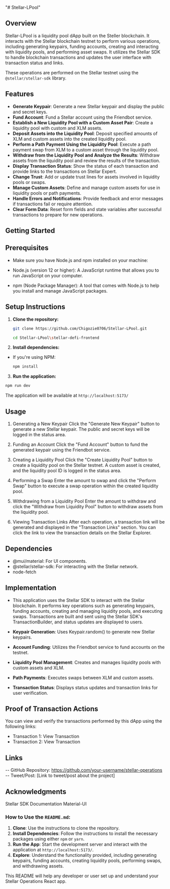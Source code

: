 "# Stellar-LPool"

## Overview

Stellar-LPool is a liquidity pool dApp built on the Steller blockchain. It interacts with the Stellar blockchain testnet to perform various operations, including generating keypairs, funding accounts, creating and interacting with liquidity pools, and performing asset swaps. It utilizes the Stellar SDK to handle blockchain transactions and updates the user interface with transaction status and links.

These operations are performed on the Stellar testnet using the `@stellar/stellar-sdk` library.

## Features

- **Generate Keypair**: Generate a new Stellar keypair and display the public and secret keys.
- **Fund Account**: Fund a Stellar account using the Friendbot service.
- **Establish a New Liquidity Pool with a Custom Asset Pair**: Create a liquidity pool with custom and XLM assets.
- **Deposit Assets into the Liquidity Pool**: Deposit specified amounts of XLM and custom assets into the created liquidity pool.
- **Perform a Path Payment Using the Liquidity Pool**: Execute a path payment swap from XLM to a custom asset through the liquidity pool.
- **Withdraw from the Liquidity Pool and Analyze the Results**: Withdraw assets from the liquidity pool and review the results of the transaction.
- **Display Transaction Status**: Show the status of each transaction and provide links to the transactions on Stellar Expert.
- **Change Trust**: Add or update trust lines for assets involved in liquidity pools or swaps.
- **Manage Custom Assets**: Define and manage custom assets for use in liquidity pools or path payments.
- **Handle Errors and Notifications**: Provide feedback and error messages if transactions fail or require attention.
- **Clear Form Data**: Reset form fields and state variables after successful transactions to prepare for new operations.

## Getting Started

## Prerequisites

- Make sure you have Node.js and npm installed on your machine:

- Node.js (version 12 or higher): A JavaScript runtime that allows you to run JavaScript on your computer.
- npm (Node Package Manager): A tool that comes with Node.js to help you install and manage JavaScript packages.

## Setup Instructions

1. **Clone the repository:**

   ```bash
   git clone https://github.com/Chigozie0706/Stellar-LPool.git
   ```

   ```bash
   cd Stellar-LPool\stellar-defi-frontend
   ```

2. **Install dependencies:**

- If you're using NPM:

  ```bash
  npm install
  ```

3. **Run the application:**

```bash
npm run dev
```

The application will be available at `http://localhost:5173/`

## Usage

1. Generating a New Keypair
   Click the "Generate New Keypair" button to generate a new Stellar keypair. The public and secret keys will be logged in the status area.

2. Funding an Account
   Click the "Fund Account" button to fund the generated keypair using the Friendbot service.

3. Creating a Liquidity Pool
   Click the "Create Liquidity Pool" button to create a liquidity pool on the Stellar testnet. A custom asset is created, and the liquidity pool ID is logged in the status area.

4. Performing a Swap
   Enter the amount to swap and click the "Perform Swap" button to execute a swap operation within the created liquidity pool.

5. Withdrawing from a Liquidity Pool
   Enter the amount to withdraw and click the "Withdraw from Liquidity Pool" button to withdraw assets from the liquidity pool.

6. Viewing Transaction Links
   After each operation, a transaction link will be generated and displayed in the "Transaction Links" section. You can click the link to view the transaction details on the Stellar Explorer.

## Dependencies

- @mui/material: For UI components.
- @stellar/stellar-sdk: For interacting with the Stellar network.
- node-fetch

## Implementation

- This application uses the Stellar SDK to interact with the Stellar blockchain. It performs key operations such as generating keypairs, funding accounts, creating and managing liquidity pools, and executing swaps. Transactions are built and sent using the Stellar SDK's TransactionBuilder, and status updates are displayed to users.

- **Keypair Generation**: Uses Keypair.random() to generate new Stellar keypairs.
- **Account Funding**: Utilizes the Friendbot service to fund accounts on the testnet.
- **Liquidity Pool Management**: Creates and manages liquidity pools with custom assets and XLM.
- **Path Payments**: Executes swaps between XLM and custom assets.
- **Transaction Status**: Displays status updates and transaction links for user verification.

## Proof of Transaction Actions

You can view and verify the transactions performed by this dApp using the following links:

- Transaction 1: View Transaction
- Transaction 2: View Transaction

## Links

-- GitHub Repository: https://github.com/your-username/stellar-operations
-- Tweet/Post: [Link to tweet/post about the project]

## Acknowledgments

Stellar SDK Documentation
Material-UI

### How to Use the `README.md`:

1. **Clone**: Use the instructions to clone the repository.
2. **Install Dependencies**: Follow the instructions to install the necessary packages using either `npm` or `yarn`.
3. **Run the App**: Start the development server and interact with the application at `http://localhost:5173/`.
4. **Explore**: Understand the functionality provided, including generating keypairs, funding accounts, creating liquidity pools, performing swaps, and withdrawing assets.

This README will help any developer or user set up and understand your Stellar Operations React app.
